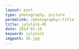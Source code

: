 ```yaml
---
layout: post
type: photography, picture
permalink: /photography/:title
title: julytalk-45
date: 2014-01-16
keyword: julytalk
imgpath: 45.jpg
---
```



